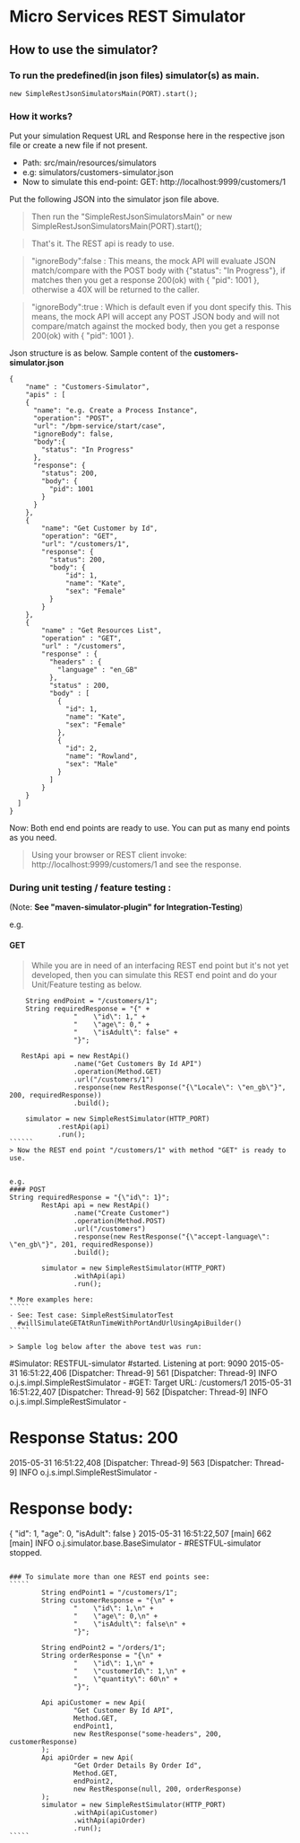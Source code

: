 # Micro Services REST Simulator
## How to use the simulator?


### To run the predefined(in json files) simulator(s) as main.
`````
new SimpleRestJsonSimulatorsMain(PORT).start();
`````

### How it works?
Put your simulation Request URL and Response here in the respective json file or create a new file if not present.
- Path: src/main/resources/simulators
- e.g: simulators/customers-simulator.json
- Now to simulate this end-point: GET: http://localhost:9999/customers/1

Put the following JSON into the simulator json file above.
> Then run the "SimpleRestJsonSimulatorsMain"
> or new SimpleRestJsonSimulatorsMain(PORT).start(); 

> That's it. The REST api is ready to use.

> "ignoreBody":false : This means, the mock API will evaluate JSON match/compare with the POST body with {"status": "In Progress"}, if matches then you get a response 200(ok) with { "pid": 1001 }, otherwise a 40X will be returned to the caller.

> "ignoreBody":true : Which is default even if you dont specify this. This means, the mock API will accept any POST JSON body and will not compare/match against the mocked body, then you get a response 200(ok) with { "pid": 1001 }.


Json structure is as below. Sample content of the **customers-simulator.json**
`````
{
    "name" : "Customers-Simulator",
    "apis" : [
    {
      "name": "e.g. Create a Process Instance",
      "operation": "POST",
      "url": "/bpm-service/start/case",
      "ignoreBody": false,
      "body":{
        "status": "In Progress"
      },
      "response": {
        "status": 200,
        "body": {
          "pid": 1001
        }
      }
    },
    {
        "name": "Get Customer by Id",
        "operation": "GET",
        "url": "/customers/1",
        "response": {
          "status": 200,
          "body": {
              "id": 1,
              "name": "Kate",
              "sex": "Female"
          }
        }
    },
    {
        "name" : "Get Resources List",
        "operation" : "GET",
        "url" : "/customers",
        "response" : {
          "headers" : {
            "language" : "en_GB"
          },
          "status" : 200,
          "body" : [
            {
              "id": 1,
              "name": "Kate",
              "sex": "Female"
            },
            {
              "id": 2,
              "name": "Rowland",
              "sex": "Male"
            }
          ]
        }
    }
  ]
}
`````

Now:
Both end end points are ready to use. You can put as many end points as you need.
> Using your browser or REST client invoke: http://localhost:9999/customers/1 and see the response.

### During unit testing / feature testing :
(Note: **See "maven-simulator-plugin" for Integration-Testing**)

e.g.
#### GET
> While you are in need of an interfacing REST end point but it's not yet developed,
> then you can simulate this REST end point and do your Unit/Feature testing as below.

```````
    String endPoint = "/customers/1";
    String requiredResponse = "{" +
                "    \"id\": 1," +
                "    \"age\": 0," +
                "    \"isAdult\": false" +
                "}";

   RestApi api = new RestApi()
                .name("Get Customers By Id API")
                .operation(Method.GET)
                .url("/customers/1")
                .response(new RestResponse("{\"Locale\": \"en_gb\"}", 200, requiredResponse))
                .build();
                
    simulator = new SimpleRestSimulator(HTTP_PORT)
            .restApi(api)
            .run();
``````
> Now the REST end point "/customers/1" with method "GET" is ready to use.


e.g.
#### POST 
String requiredResponse = "{\"id\": 1}";
        RestApi api = new RestApi()
                .name("Create Customer")
                .operation(Method.POST)
                .url("/customers")
                .response(new RestResponse("{\"accept-language\": \"en_gb\"}", 201, requiredResponse))
                .build();

        simulator = new SimpleRestSimulator(HTTP_PORT)
                .withApi(api)
                .run();

* More examples here:
`````
- See: Test case: SimpleRestSimulatorTest
  #willSimulateGETAtRunTimeWithPortAndUrlUsingApiBuilder()
`````

> Sample log below after the above test was run:

````````
#Simulator: RESTFUL-simulator
#started. 
Listening at port: 9090 
2015-05-31 16:51:22,406 [Dispatcher: Thread-9] 561  [Dispatcher: Thread-9] INFO  o.j.s.impl.SimpleRestSimulator - 
#GET: Target URL: /customers/1 
2015-05-31 16:51:22,407 [Dispatcher: Thread-9] 562  [Dispatcher: Thread-9] INFO  o.j.s.impl.SimpleRestSimulator - 
# Response Status: 200 
2015-05-31 16:51:22,408 [Dispatcher: Thread-9] 563  [Dispatcher: Thread-9] INFO  o.j.s.impl.SimpleRestSimulator - 
# Response body: 
{
    "id": 1,
    "age": 0,
    "isAdult": false
} 
2015-05-31 16:51:22,507 [main] 662  [main] INFO  o.j.simulator.base.BaseSimulator - 
#RESTFUL-simulator
stopped.
````````

### To simulate more than one REST end points see:
````` 
        String endPoint1 = "/customers/1";
        String customerResponse = "{\n" +
                "    \"id\": 1,\n" +
                "    \"age\": 0,\n" +
                "    \"isAdult\": false\n" +
                "}";

        String endPoint2 = "/orders/1";
        String orderResponse = "{\n" +
                "    \"id\": 1,\n" +
                "    \"customerId\": 1,\n" +
                "    \"quantity\": 60\n" +
                "}";

        Api apiCustomer = new Api(
                "Get Customer By Id API",
                Method.GET,
                endPoint1,
                new RestResponse("some-headers", 200, customerResponse)
        );
        Api apiOrder = new Api(
                "Get Order Details By Order Id",
                Method.GET,
                endPoint2,
                new RestResponse(null, 200, orderResponse)
        );
        simulator = new SimpleRestSimulator(HTTP_PORT)
                .withApi(apiCustomer)
                .withApi(apiOrder)
                .run();
`````
